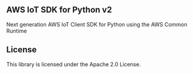 ## AWS IoT SDK for Python v2

Next generation AWS IoT Client SDK for Python using the AWS Common Runtime

## License

This library is licensed under the Apache 2.0 License. 
